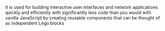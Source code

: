  It is used for building interactive user interfaces and network applications quickly and efficiently with
  significantly less code than you would with vanilla JavaScript by creating reusable components that can be 
  thought of as independent Lego blocks